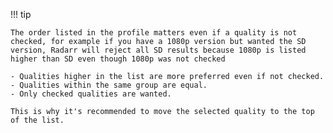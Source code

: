 !!! tip

    The order listed in the profile matters even if a quality is not checked, for example if you have a 1080p version but wanted the SD version, Radarr will reject all SD results because 1080p is listed higher than SD even though 1080p was not checked

    - Qualities higher in the list are more preferred even if not checked.
    - Qualities within the same group are equal.
    - Only checked qualities are wanted.

    This is why it's recommended to move the selected quality to the top of the list.
